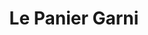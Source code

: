 ---
title: "Le Panier Garni"
url: /sainte-genevieve-des-bois/le-panier-garni/
shop: Gemüse & Obst
---